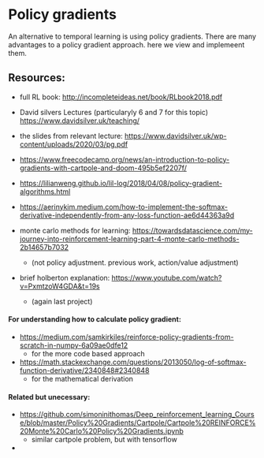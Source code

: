 # Policy gradients

An alternative to temporal learning is using policy gradients.  There are
many advantages to a policy gradient approach. here we view and implemeent them.

## Resources:
- full RL book: http://incompleteideas.net/book/RLbook2018.pdf

- David silvers Lectures (particularyly 6 and 7 for this topic)
https://www.davidsilver.uk/teaching/

- the slides from relevant lecture: https://www.davidsilver.uk/wp-content/uploads/2020/03/pg.pdf

- https://www.freecodecamp.org/news/an-introduction-to-policy-gradients-with-cartpole-and-doom-495b5ef2207f/

- https://lilianweng.github.io/lil-log/2018/04/08/policy-gradient-algorithms.html

- https://aerinykim.medium.com/how-to-implement-the-softmax-derivative-independently-from-any-loss-function-ae6d44363a9d

- monte carlo methods for learning: https://towardsdatascience.com/my-journey-into-reinforcement-learning-part-4-monte-carlo-methods-2b14657b7032
  - (not policy adjustment. previous work, action/value adjustment)

- brief holberton explanation: https://www.youtube.com/watch?v=PxmtzoW4GDA&t=19s
  - (again last project)

#### For understanding how to calculate policy gradient:
* https://medium.com/samkirkiles/reinforce-policy-gradients-from-scratch-in-numpy-6a09ae0dfe12
  * for the more code based approach
* https://math.stackexchange.com/questions/2013050/log-of-softmax-function-derivative/2340848#2340848
  * for the mathematical derivation

#### Related but unecessary:
* https://github.com/simoninithomas/Deep_reinforcement_learning_Course/blob/master/Policy%20Gradients/Cartpole/Cartpole%20REINFORCE%20Monte%20Carlo%20Policy%20Gradients.ipynb
  * similar cartpole problem, but with tensorflow
* 

